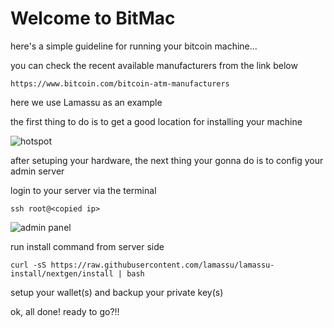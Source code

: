 # Welcome to BitMac

here's a simple guideline for running your bitcoin machine...

you can check the recent available manufacturers from the link below
```
https://www.bitcoin.com/bitcoin-atm-manufacturers
```

here we use Lamassu as an example


the first thing to do is to get a good location for installing your machine

![hotspot](https://bitmachk.github.io/images/hotspot.png)

after setuping your hardware, the next thing your gonna do is to config your admin server


login to your server via the terminal
```
ssh root@<copied ip>
```

![admin panel](https://bitmachk.github.io/images/admin.png)


run install command from server side
```
curl -sS https://raw.githubusercontent.com/lamassu/lamassu-install/nextgen/install | bash
```

setup your wallet(s) and backup your private key(s)

ok, all done! ready to go?!!

